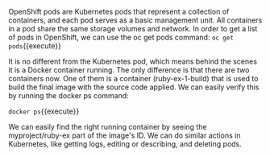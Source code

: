 OpenShift pods are Kubernetes pods that represent a collection of containers, and each pod serves as a basic management unit. All containers in a pod share the same storage volumes and network. In order to get a list of pods in OpenShift, we can use the oc get pods command:
`oc get pods`{{execute}}

It is no different from the Kubernetes pod, which means behind the scenes it is a Docker container running. The only difference is that there are two containers now. One of them is a container (ruby-ex-1-build) that is used to build the final image with the source code applied. We can easily verify this by running the docker ps command:

`docker ps`{{execute}}

We can easily find the right running container by seeing the myproject/ruby-ex part of the image's ID. We can do similar actions in Kubernetes, like getting logs, editing or describing, and deleting pods.